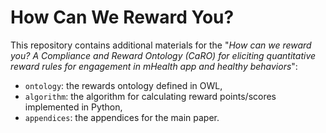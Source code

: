 # How Can We Reward You?

This repository contains additional materials for the "_How can we reward you? A Compliance and Reward Ontology (CaRO) for eliciting quantitative reward rules for engagement in mHealth app and healthy behaviors_":

* `ontology`: the rewards ontology defined in OWL,
* `algorithm`: the algorithm for calculating reward points/scores implemented in Python,
* `appendices`: the appendices for the main paper.
